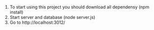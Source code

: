 1. To start using this project you should download all dependensy (npm install)
2. Start server and database (node server.js)
3. Go to http://localhost:3012/ 
